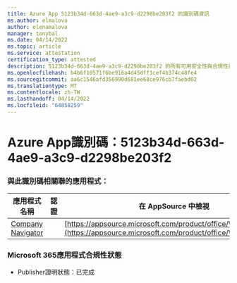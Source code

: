 ```yaml
---
title: Azure App 5123b34d-663d-4ae9-a3c9-d2298be203f2 的識別碼資訊
ms.author: elmalova
author: elenamalova
manager: tonybal
ms.date: 04/14/2022
ms.topic: article
ms.service: attestation
certification_type: attested
description: 5123b34d-663d-4ae9-a3c9-d2298be203f2 的所有可用安全性與合規性資訊。
ms.openlocfilehash: b4b6f10571f6be916a4d45dff1cef4b374c48fe4
ms.sourcegitcommit: aa6c1546afd356990d681ee68ce976cb7faebd02
ms.translationtype: MT
ms.contentlocale: zh-TW
ms.lasthandoff: 04/14/2022
ms.locfileid: "64858259"
---
```

# <a name="azure-app-id-5123b34d-663d-4ae9-a3c9-d2298be203f2"></a>Azure App識別碼：5123b34d-663d-4ae9-a3c9-d2298be203f2


### <a name="apps-associated-with-this-id"></a>與此識別碼相關聯的應用程式：
| **應用程式名稱** | **認證** | **在 AppSource 中檢視** |
|--------------|---------------|-----------------------|
| [Company Navigator](../forward/WA200003365.md) |  | [https://appsource.microsoft.com/product/office/WA200003365](https://appsource.microsoft.com/product/office/WA200003365) |

### <a name="microsoft-365-app-compliance-status"></a>Microsoft 365應用程式合規性狀態
- Publisher證明狀態：已完成
